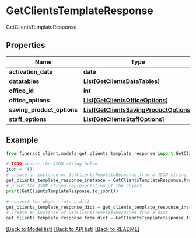 # GetClientsTemplateResponse

GetClientsTemplateResponse

## Properties

Name | Type | Description | Notes
------------ | ------------- | ------------- | -------------
**activation_date** | **date** |  | [optional] 
**datatables** | [**List[GetClientsDataTables]**](GetClientsDataTables.md) |  | [optional] 
**office_id** | **int** |  | [optional] 
**office_options** | [**List[GetClientsOfficeOptions]**](GetClientsOfficeOptions.md) |  | [optional] 
**saving_product_options** | [**List[GetClientsSavingProductOptions]**](GetClientsSavingProductOptions.md) |  | [optional] 
**staff_options** | [**List[GetClientsStaffOptions]**](GetClientsStaffOptions.md) |  | [optional] 

## Example

```python
from fineract_client.models.get_clients_template_response import GetClientsTemplateResponse

# TODO update the JSON string below
json = "{}"
# create an instance of GetClientsTemplateResponse from a JSON string
get_clients_template_response_instance = GetClientsTemplateResponse.from_json(json)
# print the JSON string representation of the object
print(GetClientsTemplateResponse.to_json())

# convert the object into a dict
get_clients_template_response_dict = get_clients_template_response_instance.to_dict()
# create an instance of GetClientsTemplateResponse from a dict
get_clients_template_response_from_dict = GetClientsTemplateResponse.from_dict(get_clients_template_response_dict)
```
[[Back to Model list]](../README.md#documentation-for-models) [[Back to API list]](../README.md#documentation-for-api-endpoints) [[Back to README]](../README.md)


